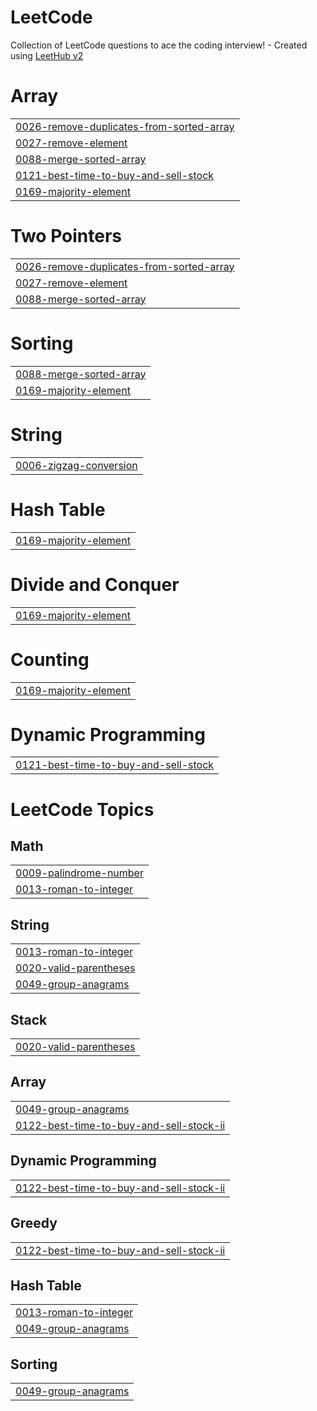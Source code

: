 # LeetCode
Collection of LeetCode questions to ace the coding interview! - Created using [LeetHub v2](https://github.com/arunbhardwaj/LeetHub-2.0)


# Array
|  |
| ------- |
| [0026-remove-duplicates-from-sorted-array](https://github.com/sujin-1013/LeetCode/tree/master/0026-remove-duplicates-from-sorted-array) |
| [0027-remove-element](https://github.com/sujin-1013/LeetCode/tree/master/0027-remove-element) |
| [0088-merge-sorted-array](https://github.com/sujin-1013/LeetCode/tree/master/0088-merge-sorted-array) |
| [0121-best-time-to-buy-and-sell-stock](https://github.com/sujin-1013/LeetCode/tree/master/0121-best-time-to-buy-and-sell-stock) |
| [0169-majority-element](https://github.com/sujin-1013/LeetCode/tree/master/0169-majority-element) |
# Two Pointers
|  |
| ------- |
| [0026-remove-duplicates-from-sorted-array](https://github.com/sujin-1013/LeetCode/tree/master/0026-remove-duplicates-from-sorted-array) |
| [0027-remove-element](https://github.com/sujin-1013/LeetCode/tree/master/0027-remove-element) |
| [0088-merge-sorted-array](https://github.com/sujin-1013/LeetCode/tree/master/0088-merge-sorted-array) |
# Sorting
|  |
| ------- |
| [0088-merge-sorted-array](https://github.com/sujin-1013/LeetCode/tree/master/0088-merge-sorted-array) |
| [0169-majority-element](https://github.com/sujin-1013/LeetCode/tree/master/0169-majority-element) |
# String
|  |
| ------- |
| [0006-zigzag-conversion](https://github.com/sujin-1013/LeetCode/tree/master/0006-zigzag-conversion) |
# Hash Table
|  |
| ------- |
| [0169-majority-element](https://github.com/sujin-1013/LeetCode/tree/master/0169-majority-element) |
# Divide and Conquer
|  |
| ------- |
| [0169-majority-element](https://github.com/sujin-1013/LeetCode/tree/master/0169-majority-element) |
# Counting
|  |
| ------- |
| [0169-majority-element](https://github.com/sujin-1013/LeetCode/tree/master/0169-majority-element) |
# Dynamic Programming
|  |
| ------- |
| [0121-best-time-to-buy-and-sell-stock](https://github.com/sujin-1013/LeetCode/tree/master/0121-best-time-to-buy-and-sell-stock) |
<!---LeetCode Topics Start-->
# LeetCode Topics
## Math
|  |
| ------- |
| [0009-palindrome-number](https://github.com/sujin-1013/LeetCode/tree/master/0009-palindrome-number) |
| [0013-roman-to-integer](https://github.com/sujin-1013/LeetCode/tree/master/0013-roman-to-integer) |
## String
|  |
| ------- |
| [0013-roman-to-integer](https://github.com/sujin-1013/LeetCode/tree/master/0013-roman-to-integer) |
| [0020-valid-parentheses](https://github.com/sujin-1013/LeetCode/tree/master/0020-valid-parentheses) |
| [0049-group-anagrams](https://github.com/sujin-1013/LeetCode/tree/master/0049-group-anagrams) |
## Stack
|  |
| ------- |
| [0020-valid-parentheses](https://github.com/sujin-1013/LeetCode/tree/master/0020-valid-parentheses) |
## Array
|  |
| ------- |
| [0049-group-anagrams](https://github.com/sujin-1013/LeetCode/tree/master/0049-group-anagrams) |
| [0122-best-time-to-buy-and-sell-stock-ii](https://github.com/sujin-1013/LeetCode/tree/master/0122-best-time-to-buy-and-sell-stock-ii) |
## Dynamic Programming
|  |
| ------- |
| [0122-best-time-to-buy-and-sell-stock-ii](https://github.com/sujin-1013/LeetCode/tree/master/0122-best-time-to-buy-and-sell-stock-ii) |
## Greedy
|  |
| ------- |
| [0122-best-time-to-buy-and-sell-stock-ii](https://github.com/sujin-1013/LeetCode/tree/master/0122-best-time-to-buy-and-sell-stock-ii) |
## Hash Table
|  |
| ------- |
| [0013-roman-to-integer](https://github.com/sujin-1013/LeetCode/tree/master/0013-roman-to-integer) |
| [0049-group-anagrams](https://github.com/sujin-1013/LeetCode/tree/master/0049-group-anagrams) |
## Sorting
|  |
| ------- |
| [0049-group-anagrams](https://github.com/sujin-1013/LeetCode/tree/master/0049-group-anagrams) |
<!---LeetCode Topics End-->